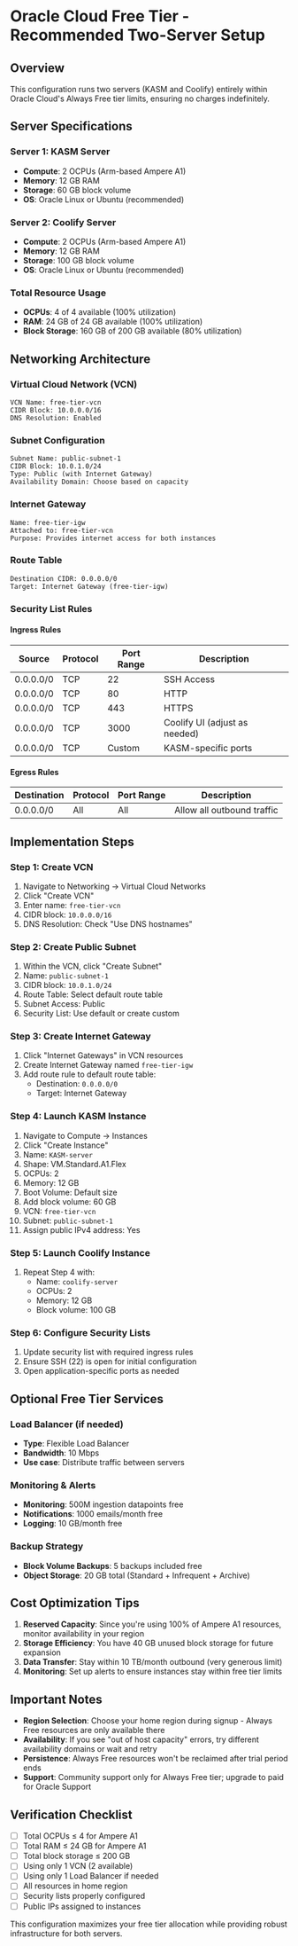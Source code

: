 # Oracle Cloud Free Tier - Recommended Two-Server Setup

## Overview
This configuration runs two servers (KASM and Coolify) entirely within Oracle Cloud's Always Free tier limits, ensuring no charges indefinitely.

## Server Specifications

### Server 1: KASM Server
- **Compute**: 2 OCPUs (Arm-based Ampere A1)
- **Memory**: 12 GB RAM
- **Storage**: 60 GB block volume
- **OS**: Oracle Linux or Ubuntu (recommended)

### Server 2: Coolify Server
- **Compute**: 2 OCPUs (Arm-based Ampere A1)
- **Memory**: 12 GB RAM
- **Storage**: 100 GB block volume
- **OS**: Oracle Linux or Ubuntu (recommended)

### Total Resource Usage
- **OCPUs**: 4 of 4 available (100% utilization)
- **RAM**: 24 GB of 24 GB available (100% utilization)
- **Block Storage**: 160 GB of 200 GB available (80% utilization)

## Networking Architecture

### Virtual Cloud Network (VCN)
```
VCN Name: free-tier-vcn
CIDR Block: 10.0.0.0/16
DNS Resolution: Enabled
```

### Subnet Configuration
```
Subnet Name: public-subnet-1
CIDR Block: 10.0.1.0/24
Type: Public (with Internet Gateway)
Availability Domain: Choose based on capacity
```

### Internet Gateway
```
Name: free-tier-igw
Attached to: free-tier-vcn
Purpose: Provides internet access for both instances
```

### Route Table
```
Destination CIDR: 0.0.0.0/0
Target: Internet Gateway (free-tier-igw)
```

### Security List Rules

#### Ingress Rules
| Source | Protocol | Port Range | Description |
|--------|----------|------------|-------------|
| 0.0.0.0/0 | TCP | 22 | SSH Access |
| 0.0.0.0/0 | TCP | 80 | HTTP |
| 0.0.0.0/0 | TCP | 443 | HTTPS |
| 0.0.0.0/0 | TCP | 3000 | Coolify UI (adjust as needed) |
| 0.0.0.0/0 | TCP | Custom | KASM-specific ports |

#### Egress Rules
| Destination | Protocol | Port Range | Description |
|-------------|----------|------------|-------------|
| 0.0.0.0/0 | All | All | Allow all outbound traffic |

## Implementation Steps

### Step 1: Create VCN
1. Navigate to Networking → Virtual Cloud Networks
2. Click "Create VCN"
3. Enter name: `free-tier-vcn`
4. CIDR block: `10.0.0.0/16`
5. DNS Resolution: Check "Use DNS hostnames"

### Step 2: Create Public Subnet
1. Within the VCN, click "Create Subnet"
2. Name: `public-subnet-1`
3. CIDR block: `10.0.1.0/24`
4. Route Table: Select default route table
5. Subnet Access: Public
6. Security List: Use default or create custom

### Step 3: Create Internet Gateway
1. Click "Internet Gateways" in VCN resources
2. Create Internet Gateway named `free-tier-igw`
3. Add route rule to default route table:
   - Destination: `0.0.0.0/0`
   - Target: Internet Gateway

### Step 4: Launch KASM Instance
1. Navigate to Compute → Instances
2. Click "Create Instance"
3. Name: `KASM-server`
4. Shape: VM.Standard.A1.Flex
5. OCPUs: 2
6. Memory: 12 GB
7. Boot Volume: Default size
8. Add block volume: 60 GB
9. VCN: `free-tier-vcn`
10. Subnet: `public-subnet-1`
11. Assign public IPv4 address: Yes

### Step 5: Launch Coolify Instance
1. Repeat Step 4 with:
   - Name: `coolify-server`
   - OCPUs: 2
   - Memory: 12 GB
   - Block volume: 100 GB

### Step 6: Configure Security Lists
1. Update security list with required ingress rules
2. Ensure SSH (22) is open for initial configuration
3. Open application-specific ports as needed

## Optional Free Tier Services

### Load Balancer (if needed)
- **Type**: Flexible Load Balancer
- **Bandwidth**: 10 Mbps
- **Use case**: Distribute traffic between servers

### Monitoring & Alerts
- **Monitoring**: 500M ingestion datapoints free
- **Notifications**: 1000 emails/month free
- **Logging**: 10 GB/month free

### Backup Strategy
- **Block Volume Backups**: 5 backups included free
- **Object Storage**: 20 GB total (Standard + Infrequent + Archive)

## Cost Optimization Tips

1. **Reserved Capacity**: Since you're using 100% of Ampere A1 resources, monitor availability in your region
2. **Storage Efficiency**: You have 40 GB unused block storage for future expansion
3. **Data Transfer**: Stay within 10 TB/month outbound (very generous limit)
4. **Monitoring**: Set up alerts to ensure instances stay within free tier limits

## Important Notes

- **Region Selection**: Choose your home region during signup - Always Free resources are only available there
- **Availability**: If you see "out of host capacity" errors, try different availability domains or wait and retry
- **Persistence**: Always Free resources won't be reclaimed after trial period ends
- **Support**: Community support only for Always Free tier; upgrade to paid for Oracle Support

## Verification Checklist

- [ ] Total OCPUs ≤ 4 for Ampere A1
- [ ] Total RAM ≤ 24 GB for Ampere A1
- [ ] Total block storage ≤ 200 GB
- [ ] Using only 1 VCN (2 available)
- [ ] Using only 1 Load Balancer if needed
- [ ] All resources in home region
- [ ] Security lists properly configured
- [ ] Public IPs assigned to instances

This configuration maximizes your free tier allocation while providing robust infrastructure for both servers.